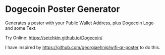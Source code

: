 # Dogecoin Poster Generator
Generates a poster with your Public Wallet Address, plus Dogecoin Logo and some Text.

Try Online: https://setchkin.github.io/Dogecoin/

I have inspired by https://github.com/georgjaehnig/wifi-qr-poster to do this.
